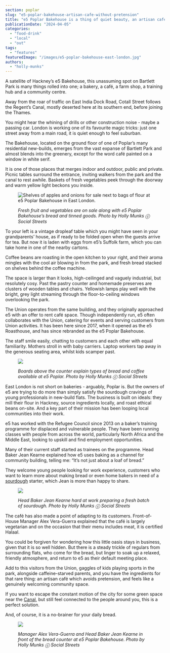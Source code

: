 ```yaml
---
section: poplar
slug: "e5-poplar-bakehouse-artisan-cafe-without-pretension"
title: "e5 Poplar Bakehouse is a thing of quiet beauty, an artisan café without pretension"
publicationDate: "2024-04-05"
categories: 
  - "food-drink"
  - "local"
  - "out"
tags: 
  - "features"
featuredImage: "/images/e5-poplar-bakehouse-east-london.jpg"
authors: 
  - "holly-munks"
---
```


A satellite of Hackney’s e5 Bakehouse, this unassuming spot on Bartlett Park is many things rolled into one; a bakery, a café, a farm shop, a training hub and a community centre.

Away from the roar of traffic on East India Dock Road, Cotall Street follows the Regent’s Canal, mostly deserted here at its southern end, before joining the Thames.

You might hear the whining of drills or other construction noise - maybe a passing car. London is working one of its favourite magic tricks: just one street away from a main road, it is quiet enough to feel suburban. 

The Bakehouse, located on the ground floor of one of Poplar’s many residential new-builds, emerges from the vast expanse of Bartlett Park and almost blends into the greenery, except for the word café painted on a window in white serif. 

It is one of those places that merges indoor and outdoor, public and private. Picnic tables surround the entrance, inviting walkers from the park and the canal to rest awhile. Baskets of fresh vegetables peek through the doorway and warm yellow light beckons you inside. 

<figure>

![Shelves of apples and onions for sale next to bags of flour at e5 Poplar Bakehouse in East London.](/images/farm-shop-e5-bakehouse-poplar-east-london--1024x769.jpg)

<figcaption>

_Fresh fruit and vegetables are on sale along with e5 Poplar Bakehouse’s bread and tinned goods. Photo by Holly Munks ⓒ Social Streets_

</figcaption>

</figure>

To your left is a vintage dropleaf table which you might have seen in your grandparents’ house, as if ready to be folded open when the guests arrive for tea. But now it is laden with eggs from e5’s Suffolk farm, which you can take home in one of the nearby cartons. 

Coffee beans are roasting in the open kitchen to your right, and their aroma mingles with the cool air blowing in from the park, and fresh bread stacked on shelves behind the coffee machine. 

The space is larger than it looks, high-ceilinged and vaguely industrial, but resolutely cosy. Past the pastry counter and homemade preserves are clusters of wooden tables and chairs. Yellowish lamps play well with the bright, grey light streaming through the floor-to-ceiling windows overlooking the park.

The Union operates from the same building, and they originally approached e5 with an offer to rent café space. Though independently run, e5 often collaborates with the Union, catering for events and serving customers from Union activities. It has been here since 2017, when it opened as the e5 Roasthouse, and has since rebranded as the e5 Poplar Bakehouse.

The staff smile easily, chatting to customers and each other with equal familiarity. Mothers stroll in with baby carriers. Laptop workers tap away in the generous seating area, whilst kids scamper past.

<figure>

![](/images/bakery-counter-coffee-e5-bakehouse-poplar-east-london--1024x705.jpg)

<figcaption>

_Boards above the counter explain types of bread and coffee available at e5 Poplar._ _Photo by Holly Munks ⓒ Social Streets_

</figcaption>

</figure>

East London is not short on bakeries - arguably, Poplar is. But the owners of e5 are trying to do more than simply satisfy the sourdough cravings of young professionals in new-build flats. The business is built on ideals: they mill their flour in Hackney, source ingredients locally, and roast ethical beans on-site. And a key part of their mission has been looping local communities into their work. 

e5 has worked with the Refugee Council since 2013 on a baker’s training programme for displaced and vulnerable people. They have been running classes with people from across the world, particularly North Africa and the Middle East, looking to upskill and find employment opportunities. 

Many of their current staff started as trainees on the programme. Head Baker Jean Kearne explained how e5 uses baking as a channel for community building, telling me: “It’s not just about a loaf of bread.” 

They welcome young people looking for work experience, customers who want to learn more about making bread or even home bakers in need of a [sourdough](https://www.bbc.co.uk/food/recipes/how_to_make_sourdough_08213) starter, which Jean is more than happy to share. 

<figure>

![](/images/jean-making-bread-e5-bakehouse-poplar-east-london--1024x767.jpg)

<figcaption>

_Head Baker Jean Kearne hard at work preparing a fresh batch of sourdough. Photo by Holly Munks ⓒ Social Streets_  


</figcaption>

</figure>

The café has also made a point of adapting to its customers. Front-of-House Manager Alex Vera-Guerra explained that the café is largely vegetarian and on the occasion that their menu includes meat, it is certified Halaal. 

You could be forgiven for wondering how this little oasis stays in business, given that it is so well hidden. But there is a steady trickle of regulars from surrounding flats, who come for the bread, but linger to soak up a relaxed, friendly atmosphere, and return to e5 as their default meeting place. 

Add to this visitors from the Union, gaggles of kids playing sports in the park, alongside caffeine-starved parents, and you have the ingredients for that rare thing: an artisan café which avoids pretension, and feels like a genuinely welcoming community space. 

If you want to escape the constant motion of the city for some green space near the [Canal](https://romanroadlondon.com/regents-canal-what-to-see-do-guide/), but still feel connected to the people around you, this is a perfect solution. 

And, of course, it is a no-brainer for your daily bread.

<figure>

![](/images/alex-and-jean-poplar-bakehouse-east-london--1024x683.jpg)

<figcaption>

_Manager Alex Vera-Guerra and Head Baker Jean Kearne in front of the bread counter at e5 Poplar Bakehouse. Photo by Holly Munks ⓒ Social Streets_  


</figcaption>

</figure>
